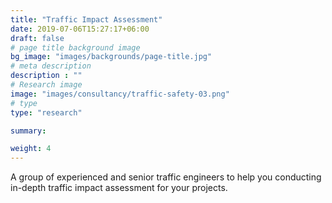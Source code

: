 ```yaml
---
title: "Traffic Impact Assessment"
date: 2019-07-06T15:27:17+06:00
draft: false
# page title background image
bg_image: "images/backgrounds/page-title.jpg"
# meta description
description : ""
# Research image
image: "images/consultancy/traffic-safety-03.png"
# type
type: "research"

summary: 

weight: 4
---
```


A group of experienced and senior traffic engineers to help you conducting in-depth traffic impact assessment for your projects.
